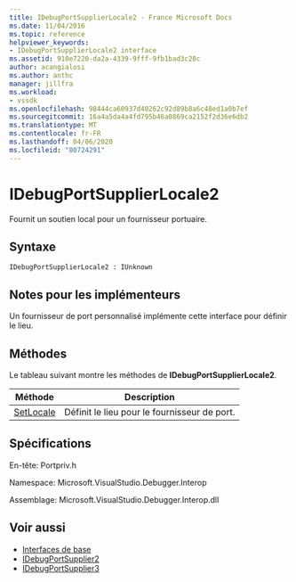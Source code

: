 ```yaml
---
title: IDebugPortSupplierLocale2 - France Microsoft Docs
ms.date: 11/04/2016
ms.topic: reference
helpviewer_keywords:
- IDebugPortSupplierLocale2 interface
ms.assetid: 910e7220-da2a-4339-9fff-9fb1bad3c28c
author: acangialosi
ms.author: anthc
manager: jillfra
ms.workload:
- vssdk
ms.openlocfilehash: 98444ca60937d40262c92d89b8a6c48ed1a0b7ef
ms.sourcegitcommit: 16a4a5da4a4fd795b46a0869ca2152f2d36e6db2
ms.translationtype: MT
ms.contentlocale: fr-FR
ms.lasthandoff: 04/06/2020
ms.locfileid: "80724291"
---
```

# <a name="idebugportsupplierlocale2"></a>IDebugPortSupplierLocale2
Fournit un soutien local pour un fournisseur portuaire.

## <a name="syntax"></a>Syntaxe

```
IDebugPortSupplierLocale2 : IUnknown
```

## <a name="notes-for-implementers"></a>Notes pour les implémenteurs
 Un fournisseur de port personnalisé implémente cette interface pour définir le lieu.

## <a name="methods"></a>Méthodes
 Le tableau suivant montre les méthodes de **IDebugPortSupplierLocale2**.

|Méthode|Description|
|------------|-----------------|
|[SetLocale](../../../extensibility/debugger/reference/idebugportsupplierlocale2-setlocale.md)|Définit le lieu pour le fournisseur de port.|

## <a name="requirements"></a>Spécifications
 En-tête: Portpriv.h

 Namespace: Microsoft.VisualStudio.Debugger.Interop

 Assemblage: Microsoft.VisualStudio.Debugger.Interop.dll

## <a name="see-also"></a>Voir aussi
- [Interfaces de base](../../../extensibility/debugger/reference/core-interfaces.md)
- [IDebugPortSupplier2](../../../extensibility/debugger/reference/idebugportsupplier2.md)
- [IDebugPortSupplier3](../../../extensibility/debugger/reference/idebugportsupplier3.md)
